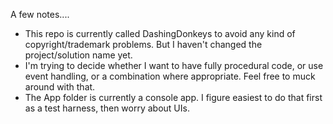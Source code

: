 A few notes....

* This repo is currently called DashingDonkeys to avoid any kind of copyright/trademark problems. But I haven't changed the project/solution name yet.
* I'm trying to decide whether I want to have fully procedural code, or use event handling, or a combination where appropriate. Feel free to muck around with that.
* The App folder is currently a console app. I figure easiest to do that first as a test harness, then worry about UIs.